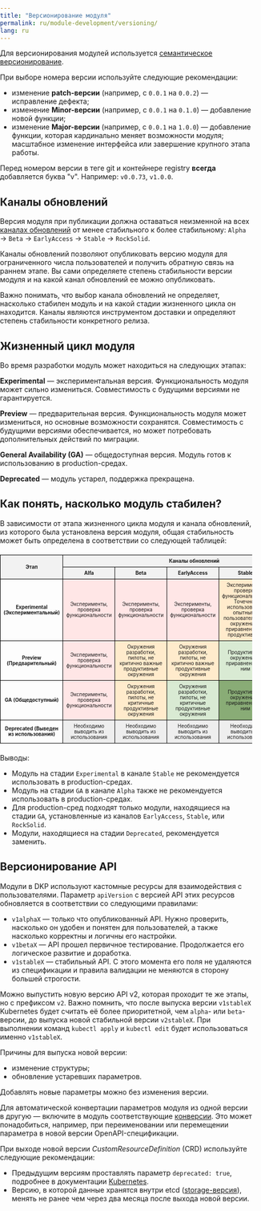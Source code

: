 ```yaml
---
title: "Версионирование модуля"
permalink: ru/module-development/versioning/
lang: ru
---
```


Для версионирования модулей используется [семантическое версионирование](https://semver.org/lang/ru/).

При выборе номера версии используйте следующие рекомендации:
- изменение **patch-версии** (например, c `0.0.1` на `0.0.2`) — исправление дефекта;
- изменение **Minor-версии** (например, c `0.0.1` на `0.1.0`) — добавление новой функции;
- изменение **Major-версии** (например, c `0.0.1` на `1.0.0`) — добавление функции, которая кардинально меняет возможности модуля; масштабное изменение интерфейса или завершение крупного этапа работы.

Перед номером версии в теге git и контейнере registry **всегда** добавляется буква "v". Например: `v0.0.73`, `v1.0.0`.

## Каналы обновлений

Версия модуля при публикации должна оставаться неизменной на всех [каналах обновлений](../../deckhouse-release-channels.html) от менее стабильного к более стабильному: `Alpha` → `Beta` → `EarlyAccess` → `Stable` → `RockSolid`.

Каналы обновлений позволяют опубликовать версию модуля для ограниченного числа пользователей и получить обратную связь на раннем этапе. Вы сами определяете степень стабильности версии модуля и на какой канал обновлений ее можно опубликовать.

Важно понимать, что выбор канала обновлений не определяет, насколько стабилен модуль и на какой стадии жизненного цикла он находится. Каналы являются инструментом доставки и определяют степень стабильности конкретного релиза.

## Жизненный цикл модуля

Во время разработки модуль может находиться на следующих этапах:

**Experimental** — экспериментальная версия. Функциональность модуля может сильно измениться. Совместимость с будущими версиями не гарантируется.

**Preview** — предварительная версия. Функциональность модуля может измениться, но основные возможности сохранятся. Совместимость с будущими версиями обеспечивается, но может потребовать дополнительных действий по миграции.

**General Availability (GA)** — общедоступная версия. Модуль готов к использованию в production-средах.

**Deprecated** — модуль устарел, поддержка прекращена.

## Как понять, насколько модуль стабилен?

В зависимости от этапа жизненного цикла модуля и канала обновлений, из которого была установлена версия модуля, общая стабильность может быть определена в соответствии со следующей таблицей:

<html lang="ru">
<head>
    <meta charset="UTF-8">
    <meta name="viewport" content="width=device-width, initial-scale=1.0">
    <title>Этапы модулей</title>
    <style>
        body {
            margin: 0;
            padding: 0;
            box-sizing: border-box;
        }
        table {
            width: 100%;
            table-layout: fixed;
            border-collapse: collapse;
            margin: 20px auto;
            font-size: 0.7em;
        }
        th, td {
            padding: 6px;
            border: 1px solid #000;
            text-align: center;
            vertical-align: middle;
            word-wrap: break-word;
        }
        th {
            background-color: #f2f2f2;
            font-weight: bold;
            text-align: center;
            vertical-align: middle;
        }
        .header-row {
            background-color: #e0e0e0;
            font-weight: bold;
        }
        .sub-header {
            background-color: #f9f9f9;
        }
        .pink {
            background-color: #ffe6e6;
        }
        .yellow {
            background-color: #ffebcc;
        }
        .green {
            background-color: #d9ead3;
        }
        .grey {
            background-color: #eeeeee;
        }
        .medium-green {
            background-color: #89AC76;
        }
        .dark-green {
            background-color: #44944A;
        }
    </style>
</head>
<body>

<table>
    <thead>
        <tr class="header-row">
            <th rowspan="2" style="text-align:center; vertical-align: middle;">Этап</th>
            <th colspan="5" style="text-align:center; vertical-align: middle;">Каналы обновлений</th>
        </tr>
        <tr class="sub-header">
            <th style="text-align:center; vertical-align: middle;">Alfa</th>
            <th style="text-align:center; vertical-align: middle;">Beta</th>
            <th style="text-align:center; vertical-align: middle;">EarlyAccess</th>
            <th style="text-align:center; vertical-align: middle;">Stable</th>
            <th style="text-align:center; vertical-align: middle;">RockSolid</th>
        </tr>
    </thead>
    <tbody>
        <tr>
            <td style="text-align:center; vertical-align: middle;"><strong>Experimental (Экспериментальный)</strong></td>
            <td class="pink" style="text-align:center; vertical-align: middle;">Эксперименты, проверка функциональности</td>
            <td class="pink" style="text-align:center; vertical-align: middle;">Эксперименты, проверка функциональности</td>
            <td class="pink" style="text-align:center; vertical-align: middle;">Эксперименты, проверка функциональности</td>
            <td class="yellow" style="text-align:center; vertical-align: middle;">Эксперименты, проверка функциональности. Точечное использование опытными пользователями в окружениях, приравненных к продуктивным</td>
            <td class="yellow" style="text-align:center; vertical-align: middle;">Эксперименты, проверка функциональности. Точечное использование опытными пользователями в окружениях, приравненных к продуктивным</td>
        </tr>
        <tr>
            <td style="text-align:center; vertical-align: middle;"><strong>Preview (Предварительный)</strong></td>
            <td class="pink" style="text-align:center; vertical-align: middle;">Эксперименты, проверка функциональности</td>
            <td class="yellow" style="text-align:center; vertical-align: middle;">Окружения разработки, пилоты, не критично важные продуктивные окружения</td>
            <td class="yellow" style="text-align:center; vertical-align: middle;">Окружения разработки, пилоты, не критично важные продуктивные окружения</td>
            <td class="green" style="text-align:center; vertical-align: middle;">Продуктивные окружения и приравненные к ним</td>
            <td class="green" style="text-align:center; vertical-align: middle;">Продуктивные окружения и приравненные к ним</td>
        </tr>
        <tr>
            <td style="text-align:center; vertical-align: middle;"><strong>GA (Общедоступный)</strong></td>
            <td class="pink" style="text-align:center; vertical-align: middle;">Эксперименты, проверка функциональности</td>
            <td class="yellow" style="text-align:center; vertical-align: middle;">Окружения разработки, пилоты, не критичные продуктивные окружения</td>
            <td class="green" style="text-align:center; vertical-align: middle;">Окружения разработки, пилоты, не критичные продуктивные окружения</td>
            <td class="medium-green" style="text-align:center; vertical-align: middle;">Продуктивные окружения и приравненные к ним</td>
            <td class="dark-green" style="text-align:center; vertical-align: middle;">Критично важные продуктивные окружения и приравненные к ним</td>
        </tr>
        <tr>
            <td style="text-align:center; vertical-align: middle;"><strong>Deprecated (Выведен из использования)</strong></td>
            <td class="grey" style="text-align:center; vertical-align: middle;">Необходимо выводить из использования</td>
            <td class="grey" style="text-align:center; vertical-align: middle;">Необходимо выводить из использования</td>
            <td class="grey" style="text-align:center; vertical-align: middle;">Необходимо выводить из использования</td>
            <td class="grey" style="text-align:center; vertical-align: middle;">Необходимо выводить из использования</td>
            <td class="grey" style="text-align:center; vertical-align: middle;">Необходимо выводить из использования</td>
        </tr>
    </tbody>
</table>

</body>
</html>

Выводы:
- Модуль на стадии `Experimental` в канале `Stable` не рекомендуется использовать в production-средах.
- Модуль на стадии `GA` в канале `Alpha` также не рекомендуется использовать в production-средах.
- Для production-сред подходят только модули, находящиеся на стадии `GA`, установленные из каналов `EarlyAccess`, `Stable`, или `RockSolid`.
- Модули, находящиеся на стадии `Deprecated`, рекомендуется заменить.

<!--
## Стадии отдельных возможностей модуля @TODO

Ресурс *ModuleConfig* позволяет управлять дополнительными возможностями модуля. Эти опции могут быть помечены как `Experimental`, `Preview`, `GA` или `Deprecated` в параметре `x-feature-stage` в схеме OpenAPI `x-feature-stage: Experimental|Preview|GA|Deprecated` (значение по умолчанию — `GA`).

При включении функций на стадии, отличной от `GA`, выдается предупреждение.

В настройках Deckhouse Kubernetes Platform (DKP) можно задать глобальные правила, определяющие, какие функции и на каком этапе могут быть включены в кластере. Это помогает предотвратить случайное использование Experimental-функций в рабочих средах.
-->

## Версионирование API

Модули в DKP используют кастомные ресурсы для взаимодействия с пользователями. Параметр `apiVersion` с версией API этих ресурсов обновляется в соответствии со следующими правилами:

- `v1alphaX` — только что опубликованный API. Нужно проверить, насколько он удобен и понятен для пользователей, а также насколько корректны и логичны его настройки.
- `v1betaX` — API прошел первичное тестирование. Продолжается его логическое развитие и доработка.
- `v1stableX` — стабильный API. С этого момента его поля не удаляются из спецификации и правила валидации не меняются в сторону большей строгости.

Можно выпустить новую версию API v2, которая проходит те же этапы, но с префиксом `v2`. Важно помнить, что после выпуска версии `v1stableX` Kubernetes будет считать её более приоритетной, чем `alpha`- или `beta`-версии, до выпуска новой стабильной версии `v2stableX`. При выполнении команд `kubectl apply` и `kubectl edit` будет использоваться именно `v1stableX`.

Причины для выпуска новой версии:
* изменение структуры;
* обновление устаревших параметров.

Добавлять новые параметры можно без изменения версии.

Для автоматической конвертации параметров модуля из одной версии в другую — включите в модуль соответствующие [конверсии](../structure/#conversions).
Это может понадобиться, например, при переименовании или перемещении параметра в новой версии OpenAPI-спецификации.

При выходе новой версии *CustomResourceDefinition* (CRD) используйте следующие рекомендации:
* Предыдущим версиям проставлять параметр `deprecated: true`, подробнее в документации [Kubernetes](https://kubernetes.io/docs/tasks/extend-kubernetes/custom-resources/custom-resource-definition-versioning/#version-deprecation).
* Версию, в которой данные хранятся внутри etcd ([storage-версия](https://kubernetes.io/docs/tasks/extend-kubernetes/custom-resources/custom-resource-definition-versioning/#upgrade-existing-objects-to-a-new-stored-version)), менять не ранее чем через два месяца после выхода новой версии.
